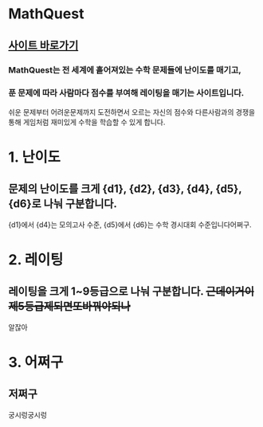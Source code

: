 # MathQuest
## [사이트 바로가기](https://skrewbar.github.io/MathQuest/)
### MathQuest는 전 세계에 흩어져있는 수학 문제들에 난이도를 매기고,
### 푼 문제에 따라 사람마다 점수를 부여해 레이팅을 매기는 사이트입니다.

쉬운 문제부터 어려운문제까지 도전하면서 오르는 자신의 점수와
다른사람과의 경쟁을 통해 게임처럼 재미있게 수학을 학습할 수 있게 합니다.


# 1. 난이도
## 문제의 난이도를 크게 {d1}, {d2}, {d3}, {d4}, {d5}, {d6}로 나눠 구분합니다.
{d1}에서 {d4}는 모의고사 수준, {d5}에서 {d6}는 수학 경시대회 수준입니다어쩌구.

# 2. 레이팅
## 레이팅을 크게 1~9등급으로 나눠 구분합니다. ~~근데이거이제5등급제되면또바꿔야되나~~
알잖아

# 3. 어쩌구
## 저쩌구
궁시렁궁시렁